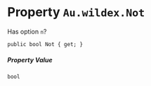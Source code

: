 # Property `Au.wildex.Not`

Has option `n`?

```
public bool Not { get; }
```

##### Property Value

`bool`
